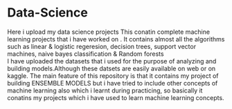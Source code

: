# Data-Science
Here i upload my data science projects
This conatin complete machine learning projects that i have worked on . 
It contains almost all the algorithms such as linear & logistic regeresion, decision trees, support vector machines, naive bayes classification & Random forests  
I have uploaded the datasets that i used for the purpose of analyzing and building models.Although these datsets are easily available on web or on kaggle.
The main feature of this repository is that it contains my project of building ENSEMBLE MODELS
but i have tried to include other concepts of machine learning also which i learnt during practicing, so basically it conatins my projects which i have used to learn machine learning concepts. 
